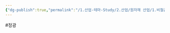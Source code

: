 ```yaml
---
{"dg-publish":true,"permalink":"/1.산업-테마-Study/2.산업/원자재 산업/1.비철금속/INFO_정련,제련,광산 등/정광/","created":"2024-11-20T21:02:28.627+09:00","updated":"2025-06-26T13:09:02.859+09:00"}
---
```


#정광 
